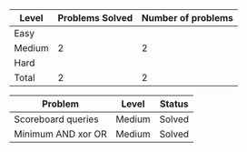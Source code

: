 |Level|Problems Solved|Number of problems|
|-----|---------------|------------------|
|Easy|||
|Medium|2|2|
|Hard|
|Total|2|2|

|Problem|Level|Status|
|-------|-----|------|
|Scoreboard queries|Medium|Solved|
|Minimum AND xor OR|Medium|Solved|
